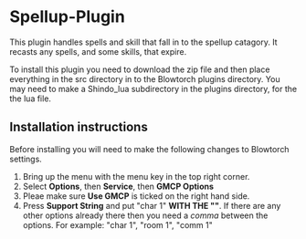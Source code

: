 # Spellup-Plugin
This plugin handles spells and skill that fall in to the spellup catagory. It recasts any spells, and some skills, that expire.

To install this plugin you need to download the zip file and then place everything in the src directory in to the Blowtorch 
plugins directory. You may need to make a Shindo_lua subdirectory in the plugins directory, for the the lua file.

## Installation instructions  
Before installing you will need to make the following changes to Blowtorch settings.
1. Bring up the menu with the menu key in the top right corner.
2. Select **Options**, then **Service**, then **GMCP Options**
3. Pleae make sure **Use GMCP** is ticked on the right hand side.
4. Press **Support String** and put "char 1" **WITH THE ""**. If there are any other options already there then you 
need a *comma* between the options. For example: "char 1", "room 1", "comm 1"
